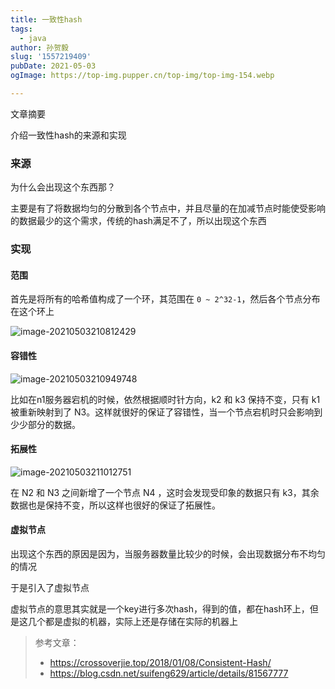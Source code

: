 ```yaml
---
title: 一致性hash
tags:
  - java
author: 孙贺毅
slug: '1557219409'
pubDate: 2021-05-03
ogImage: https://top-img.pupper.cn/top-img/top-img-154.webp

---
```


文章摘要

介绍一致性hash的来源和实现

<!-- more -->

### 来源

为什么会出现这个东西那？

主要是有了将数据均匀的分散到各个节点中，并且尽量的在加减节点时能使受影响的数据最少的这个需求，传统的hash满足不了，所以出现这个东西

### 实现

#### 范围

首先是将所有的哈希值构成了一个环，其范围在 `0 ~ 2^32-1`，然后各个节点分布在这个环上

![image-20210503210812429](https://gitee.com/flow_disaster/blog-map-bed/raw/master/img/image-20210503210812429.png)

#### 容错性

![image-20210503210949748](https://gitee.com/flow_disaster/blog-map-bed/raw/master/img/image-20210503210949748.png)

比如在n1服务器宕机的时候，依然根据顺时针方向，k2 和 k3 保持不变，只有 k1 被重新映射到了 N3。这样就很好的保证了容错性，当一个节点宕机时只会影响到少少部分的数据。

#### 拓展性

![image-20210503211012751](https://gitee.com/flow_disaster/blog-map-bed/raw/master/img/image-20210503211012751.png)

在 N2 和 N3 之间新增了一个节点 N4 ，这时会发现受印象的数据只有 k3，其余数据也是保持不变，所以这样也很好的保证了拓展性。

#### 虚拟节点

出现这个东西的原因是因为，当服务器数量比较少的时候，会出现数据分布不均匀的情况

于是引入了虚拟节点

虚拟节点的意思其实就是一个key进行多次hash，得到的值，都在hash环上，但是这几个都是虚拟的机器，实际上还是存储在实际的机器上

> 参考文章：
>
> - https://crossoverjie.top/2018/01/08/Consistent-Hash/
> - https://blog.csdn.net/suifeng629/article/details/81567777
